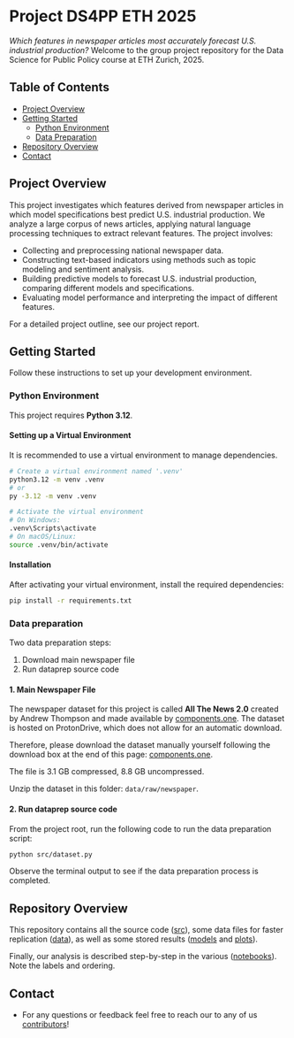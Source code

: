 # Project DS4PP ETH 2025

*Which features in newspaper articles most accurately forecast U.S. industrial production?* Welcome to the group project repository for the Data Science for Public Policy course at ETH Zurich, 2025.

## Table of Contents

- [Project Overview](#project-overview)
- [Getting Started](#getting-started)
    - [Python Environment](#python-environment)
    - [Data Preparation](#data-preparation)
- [Repository Overview](#repository-overview)
- [Contact](#contact)

## Project Overview

This project investigates which features derived from newspaper articles in which model specifications best predict U.S. industrial production. We analyze a large corpus of news articles, applying natural language processing techniques to extract relevant features. The project involves:

- Collecting and preprocessing national newspaper data.
- Constructing text-based indicators using methods such as topic modeling and sentiment analysis.
- Building predictive models to forecast U.S. industrial production, comparing different models and specifications.
- Evaluating model performance and interpreting the impact of different features.

For a detailed project outline, see our project report.

## Getting Started

Follow these instructions to set up your development environment.

### Python Environment

This project requires **Python 3.12**.

#### Setting up a Virtual Environment

It is recommended to use a virtual environment to manage dependencies.

```bash
# Create a virtual environment named '.venv'
python3.12 -m venv .venv
# or
py -3.12 -m venv .venv

# Activate the virtual environment
# On Windows:
.venv\Scripts\activate
# On macOS/Linux:
source .venv/bin/activate
```

#### Installation

After activating your virtual environment, install the required dependencies:

```bash
pip install -r requirements.txt
```

### Data preparation

Two data preparation steps:

1. Download main newspaper file
2. Run dataprep source code

#### 1. Main Newspaper File

The newspaper dataset for this project is called **All The News 2.0** created by Andrew Thompson and made available by [components.one](https://components.one/datasets/all-the-news-2-news-articles-dataset). The dataset is hosted on ProtonDrive, which does not allow for an automatic download.

Therefore, please download the dataset manually yourself following the download box at the end of this page: [components.one](https://components.one/datasets/all-the-news-2-news-articles-dataset).

The file is 3.1 GB compressed, 8.8 GB uncompressed. 

Unzip the dataset in this folder: `data/raw/newspaper`.

#### 2. Run dataprep source code

From the project root, run the following code to run the data preparation script:

```bash
python src/dataset.py
```

Observe the terminal output to see if the data preparation process is completed.

## Repository Overview

This repository contains all the source code ([src](https://github.com/Benemrxr/project-ds4pp-eth2025/tree/main/src)), some data files for faster replication ([data](https://github.com/Benemrxr/project-ds4pp-eth2025/tree/main/data)), as well as some stored results ([models](https://github.com/Benemrxr/project-ds4pp-eth2025/tree/main/models) and [plots](https://github.com/Benemrxr/project-ds4pp-eth2025/tree/main/plots)).

Finally, our analysis is described step-by-step in the various ([notebooks](https://github.com/Benemrxr/project-ds4pp-eth2025/tree/main/notebooks)). Note the labels and ordering.

## Contact

- For any questions or feedback feel free to reach our to any of us [contributors](https://github.com/Benemrxr/project-ds4pp-eth2025/graphs/contributors)!